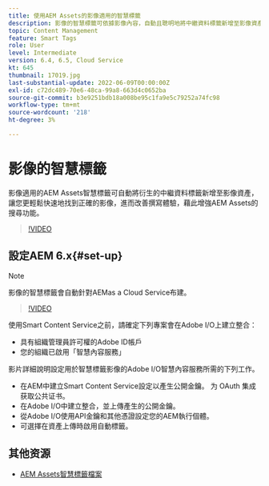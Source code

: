 ```yaml
---
title: 使用AEM Assets的影像適用的智慧標籤
description: 影像的智慧標籤可依據影像內容，自動且聰明地將中繼資料標籤新增至影像資產，藉此增強AEM搜尋功能。
topic: Content Management
feature: Smart Tags
role: User
level: Intermediate
version: 6.4, 6.5, Cloud Service
kt: 645
thumbnail: 17019.jpg
last-substantial-update: 2022-06-09T00:00:00Z
exl-id: c72dc489-70e6-48ca-99a8-663d4c0652ba
source-git-commit: b3e9251bdb18a008be95c1fa9e5c79252a74fc98
workflow-type: tm+mt
source-wordcount: '218'
ht-degree: 3%

---
```


# 影像的智慧標籤

影像適用的AEM Assets智慧標籤可自動將衍生的中繼資料標籤新增至影像資產，讓您更輕鬆快速地找到正確的影像，進而改善撰寫體驗，藉此增強AEM Assets的搜尋功能。

>[!VIDEO](https://video.tv.adobe.com/v/17019?quality=12&learn=on)

## 設定AEM 6.x{#set-up}

>[!NOTE]
> 影像的智慧標籤會自動針對AEMas a Cloud Service布建。

>[!VIDEO](https://video.tv.adobe.com/v/17023?quality=12&learn=on)

使用Smart Content Service之前，請確定下列專案會在Adobe I/O上建立整合：

* 具有組織管理員許可權的Adobe ID帳戶
* 您的組織已啟用「智慧內容服務」

影片詳細說明設定用於智慧標籤影像的Adobe I/O智慧內容服務所需的下列工作。

* 在AEM中建立Smart Content Service設定以產生公開金鑰。 为 OAuth 集成获取公共证书。
* 在Adobe I/O中建立整合，並上傳產生的公開金鑰。
* 從Adobe I/O使用API金鑰和其他憑證設定您的AEM執行個體。
* 可選擇在資產上傳時啟用自動標籤。

## 其他资源

* [AEM Assets智慧標籤檔案](https://experienceleague.adobe.com/docs/experience-manager-cloud-service/assets/manage/smart-tags.html)
